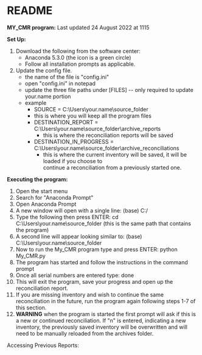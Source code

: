 # README
**MY_CMR program:**
Last updated 24 August 2022 at 1115


**Set Up:**
1. Download the following from the software center:
    - Anaconda 5.3.0 (the icon is a green circle)
	- Follow all installation prompts as applicable.
2. Update the config file. 
    - the name of the file is "config.ini"
    - open "config.ini" in notepad
    - update the three file paths under [FILES] -- only required to update your.name portion
    - example 
        - SOURCE = C:\Users\your.name\source_folder
	    - this is where you will keep all the program files
        -  DESTINATION_REPORT = C:\Users\your.name\source_folder\archive_reports
            - this is where the reconciliation reports will be saved
        -  DESTINATION_IN_PROGRESS = C:\Users\your.name\source_folder\archive_reconciliations
            - this is where the current inventory will be saved, it will be loaded if you choose to                        
          continue a reconciliation from a previously started one. 


**Executing the program:**
1. Open the start menu
2. Search for "Anaconda Prompt"
3. Open Anaconda Prompt
4. A new window will open with a single line:
    (base) C:/
5. Type the following then press ENTER:
    cd C:\Users\your.name\source_folder 
    (this is the same path that contains the program)
6. A second line will appear looking similar to:
    (base) C:\Users\your.name\source_folder
7. Now to run the My_CMR program type and press ENTER:
    python My_CMR.py
8. The program has started and follow the instructions in the command prompt
9. Once all serial numbers are entered type:
    done
10. This will exit the program, save your progress and open up the reconciliation report. 
11. If you are missing inventory and wish to continue the same reconciliation in the future, 
    run the program again following steps 1-7 of this section. 
12. **WARNING** when the program is started the first prompt will ask if this is a new or continued reconciliation. 
                If "n" is entered, indicating a new inventory, the previously saved inventory will be overwritten
                and will need to be manually reloaded from the archives folder. 


Accessing Previous Reports: 
